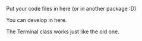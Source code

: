 Put your code files in here (or in another package :D)

You can develop in here.

The Terminal class works just like the old one.
